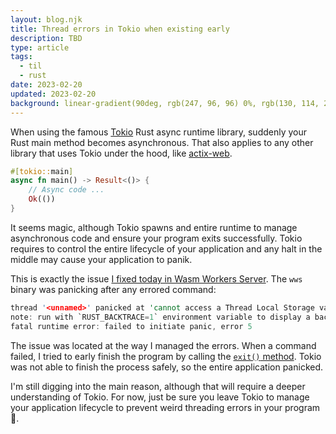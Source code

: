 ```yaml
---
layout: blog.njk
title: Thread errors in Tokio when existing early
description: TBD
type: article
tags:
  - til
  - rust
date: 2023-02-20
updated: 2023-02-20
background: linear-gradient(90deg, rgb(247, 96, 96) 0%, rgb(130, 114, 239) 100%);
---
```


When using the famous [Tokio](https://tokio.rs/) Rust async runtime library, suddenly your Rust main method becomes asynchronous. That also applies to any other library that uses Tokio under the hood, like [actix-web](https://actix.rs/).

```rust
#[tokio::main]
async fn main() -> Result<()> {
    // Async code ...
    Ok(())
}
```

It seems magic, although Tokio spawns and entire runtime to manage asynchronous code and ensure your program exits successfully. Tokio requires to control the entire lifecycle of your application and any halt in the middle may cause your application to panik.

This is exactly the issue [I fixed today in Wasm Workers Server](https://github.com/vmware-labs/wasm-workers-server/issues/96). The `wws` binary was panicking after any errored command:

```rust
thread '<unnamed>' panicked at 'cannot access a Thread Local Storage value during or after destruction: AccessError', /rustc/fc594f15669680fa70d255faec3ca3fb507c3405/library/std/src/thread/local.rs:422:26
note: run with `RUST_BACKTRACE=1` environment variable to display a backtrace
fatal runtime error: failed to initiate panic, error 5
```

The issue was located at the way I managed the errors. When a command failed, I tried to early finish the program by calling the [`exit()` method](https://doc.rust-lang.org/std/process/fn.exit.html). Tokio was not able to finish the process safely, so the entire application panicked.

I'm still digging into the main reason, although that will require a deeper understanding of Tokio. For now, just be sure you leave Tokio to manage your application lifecycle to prevent weird threading errors in your program 😬.